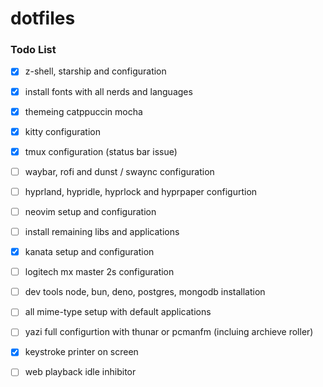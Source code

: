# dotfiles

### Todo List

- [x] z-shell, starship and configuration
- [x] install fonts with all nerds and languages
- [x] themeing catppuccin mocha
- [x] kitty configuration
- [x] tmux configuration (status bar issue)
- [ ] waybar, rofi and dunst / swaync configuration
- [ ] hyprland, hypridle, hyprlock and hyprpaper configurtion
- [ ] neovim setup and configuration
- [ ] install remaining libs and applications
- [x] kanata setup and configuration
- [ ] logitech mx master 2s configuration
- [ ] dev tools node, bun, deno, postgres, mongodb installation
- [ ] all mime-type setup with default applications
- [ ] yazi full configurtion with thunar or pcmanfm (incluing archieve roller)
- [x] keystroke printer on screen
- [ ] web playback idle inhibitor

